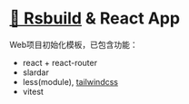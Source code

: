 # [🦀️ Rsbuild](https://rsbuild.dev/zh/guide/start/index) & React App
Web项目初始化模板，已包含功能：
* react + react-router
* slardar
* less(module), [tailwindcss](https://tailwindcss.com/docs)
* vitest

